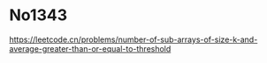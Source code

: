 # No1343

<https://leetcode.cn/problems/number-of-sub-arrays-of-size-k-and-average-greater-than-or-equal-to-threshold>
